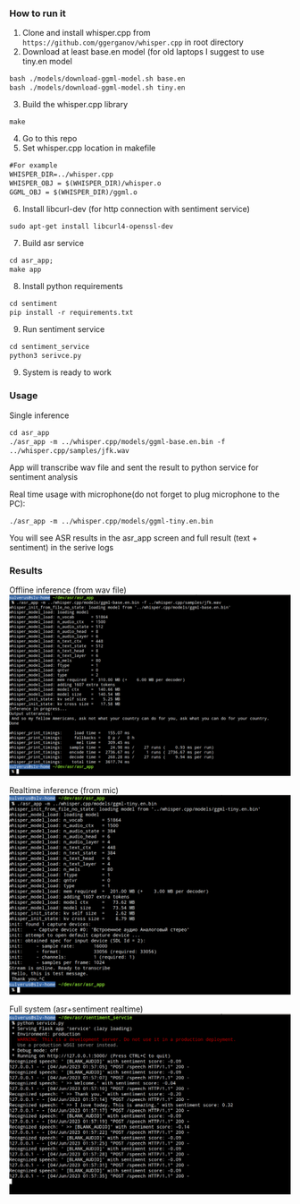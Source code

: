### How to run it
1. Clone and install whisper.cpp from `https://github.com/ggerganov/whisper.cpp` in root directory
2. Download at least base.en model (for old laptops I suggest to use tiny.en model
```
bash ./models/download-ggml-model.sh base.en
bash ./models/download-ggml-model.sh tiny.en
```
3. Build the whisper.cpp library
```
make
```
4. Go to this repo
5. Set whisper.cpp location in makefile
```
#For example
WHISPER_DIR=../whisper.cpp
WHISPER_OBJ = $(WHISPER_DIR)/whisper.o
GGML_OBJ = $(WHISPER_DIR)/ggml.o
```
6. Install libcurl-dev (for http connection with sentiment service)
```
sudo apt-get install libcurl4-openssl-dev
```
7. Build asr service
```
cd asr_app;
make app
```
8. Install python requirements
```
cd sentiment
pip install -r requirements.txt
```
9. Run sentiment service
```
cd sentiment_service
python3 serivce.py
```
9. System is ready to work

### Usage
Single inference
```
cd asr_app
./asr_app -m ../whisper.cpp/models/ggml-base.en.bin -f ../whisper.cpp/samples/jfk.wav

```
App will transcribe wav file and sent the result to python service for sentiment analysis

Real time usage with microphone(do not forget to plug microphone to the PC):
```
./asr_app -m ../whisper.cpp/models/ggml-tiny.en.bin
```
You will see ASR results in the asr_app screen and full result (text + sentiment) in the serive logs

### Results
Offline inference (from wav file)
![image info](https://github.com/amdrozdov/asr_demo/blob/main/screenshots/offline_inference.png)

Realtime inference (from mic)
![image info](https://github.com/amdrozdov/asr_demo/blob/main/screenshots/live_stream.png)

Full system (asr+sentiment realtime)
![image info](https://github.com/amdrozdov/asr_demo/blob/main/screenshots/full_system.png)

